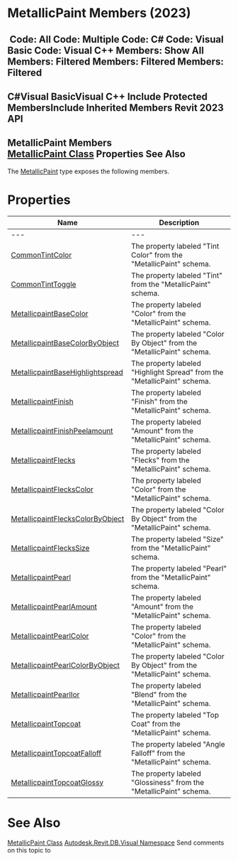 # MetallicPaint Members (2023)

﻿
 Code: All Code: Multiple Code: C# Code: Visual Basic Code: Visual C++  Members: Show All Members: Filtered Members: Filtered Members: Filtered   
---  
C#Visual BasicVisual C++
Include Protected MembersInclude Inherited Members
Revit 2023 API  
---  
MetallicPaint Members  
[MetallicPaint Class](fee435aa-5e3f-14c6-1566-5c8fd2d63eb8.md "MetallicPaint Class") Properties See Also  
---  
The [MetallicPaint](fee435aa-5e3f-14c6-1566-5c8fd2d63eb8.md "MetallicPaint Class") type exposes the following members.
# Properties
| Name | Description |
| --- | --- |
| --- | --- | --- |
| [CommonTintColor](0e947e7f-ccea-a7b4-678a-8fa96a109b9e.md "CommonTintColor Property") | The property labeled "Tint Color" from the "MetallicPaint" schema. |
| [CommonTintToggle](adb0a12c-8985-ecdf-c033-16a11563465a.md "CommonTintToggle Property") | The property labeled "Tint" from the "MetallicPaint" schema. |
| [MetallicpaintBaseColor](2780127a-7af7-26fb-0e0a-9574162a784b.md "MetallicpaintBaseColor Property") | The property labeled "Color" from the "MetallicPaint" schema. |
| [MetallicpaintBaseColorByObject](00135055-9bf2-2f0c-cb5b-067ab92d922d.md "MetallicpaintBaseColorByObject Property") | The property labeled "Color By Object" from the "MetallicPaint" schema. |
| [MetallicpaintBaseHighlightspread](8cf1da71-4b5d-4774-ae78-a879f2babe14.md "MetallicpaintBaseHighlightspread Property") | The property labeled "Highlight Spread" from the "MetallicPaint" schema. |
| [MetallicpaintFinish](74463788-0b39-d594-5e1e-8370d72dcbff.md "MetallicpaintFinish Property") | The property labeled "Finish" from the "MetallicPaint" schema. |
| [MetallicpaintFinishPeelamount](a2028bde-ab5f-a9f1-8370-51dd454e260e.md "MetallicpaintFinishPeelamount Property") | The property labeled "Amount" from the "MetallicPaint" schema. |
| [MetallicpaintFlecks](df5cd644-4610-de29-1367-ffcaea3bd2b2.md "MetallicpaintFlecks Property") | The property labeled "Flecks" from the "MetallicPaint" schema. |
| [MetallicpaintFlecksColor](d917783f-dbfd-3ba0-6d53-2dcd0ee07acc.md "MetallicpaintFlecksColor Property") | The property labeled "Color" from the "MetallicPaint" schema. |
| [MetallicpaintFlecksColorByObject](e2ca2580-f099-d19f-304f-4a77f5c59e43.md "MetallicpaintFlecksColorByObject Property") | The property labeled "Color By Object" from the "MetallicPaint" schema. |
| [MetallicpaintFlecksSize](f3244177-995d-b956-cd0a-a655687bea98.md "MetallicpaintFlecksSize Property") | The property labeled "Size" from the "MetallicPaint" schema. |
| [MetallicpaintPearl](b15dd4a4-eefd-ef84-661d-47dfa23f3b56.md "MetallicpaintPearl Property") | The property labeled "Pearl" from the "MetallicPaint" schema. |
| [MetallicpaintPearlAmount](7d1b654e-e3fe-698f-cca5-ce9f58a9e37d.md "MetallicpaintPearlAmount Property") | The property labeled "Amount" from the "MetallicPaint" schema. |
| [MetallicpaintPearlColor](564515cf-30cf-fa9a-7d91-9aba9dd36228.md "MetallicpaintPearlColor Property") | The property labeled "Color" from the "MetallicPaint" schema. |
| [MetallicpaintPearlColorByObject](04effa37-2b8e-ab13-c8a9-14548a11011c.md "MetallicpaintPearlColorByObject Property") | The property labeled "Color By Object" from the "MetallicPaint" schema. |
| [MetallicpaintPearlIor](17b52abc-0f59-4375-de85-9cb4a48a15ca.md "MetallicpaintPearlIor Property") | The property labeled "Blend" from the "MetallicPaint" schema. |
| [MetallicpaintTopcoat](a6dd33bc-4a86-a963-6ea7-c5d722657ebc.md "MetallicpaintTopcoat Property") | The property labeled "Top Coat" from the "MetallicPaint" schema. |
| [MetallicpaintTopcoatFalloff](dd67b982-b0c5-e1aa-34af-ffcc239ea734.md "MetallicpaintTopcoatFalloff Property") | The property labeled "Angle Falloff" from the "MetallicPaint" schema. |
| [MetallicpaintTopcoatGlossy](d0035bbf-ffbd-628a-bc69-e472eefe499b.md "MetallicpaintTopcoatGlossy Property") | The property labeled "Glossiness" from the "MetallicPaint" schema. |

# See Also
[MetallicPaint Class](fee435aa-5e3f-14c6-1566-5c8fd2d63eb8.md "MetallicPaint Class")
[Autodesk.Revit.DB.Visual Namespace](f5a10581-6ac2-be19-0e32-f87d05bc8b83.md "Autodesk.Revit.DB.Visual Namespace")
Send comments on this topic to 